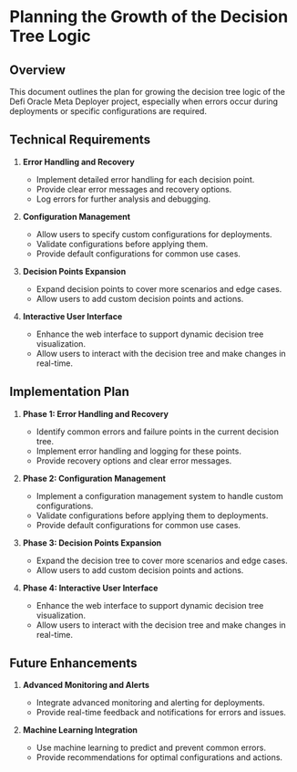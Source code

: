 # Planning the Growth of the Decision Tree Logic

## Overview
This document outlines the plan for growing the decision tree logic of the Defi Oracle Meta Deployer project, especially when errors occur during deployments or specific configurations are required.

## Technical Requirements

1. **Error Handling and Recovery**
   - Implement detailed error handling for each decision point.
   - Provide clear error messages and recovery options.
   - Log errors for further analysis and debugging.

2. **Configuration Management**
   - Allow users to specify custom configurations for deployments.
   - Validate configurations before applying them.
   - Provide default configurations for common use cases.

3. **Decision Points Expansion**
   - Expand decision points to cover more scenarios and edge cases.
   - Allow users to add custom decision points and actions.

4. **Interactive User Interface**
   - Enhance the web interface to support dynamic decision tree visualization.
   - Allow users to interact with the decision tree and make changes in real-time.

## Implementation Plan

1. **Phase 1: Error Handling and Recovery**
   - Identify common errors and failure points in the current decision tree.
   - Implement error handling and logging for these points.
   - Provide recovery options and clear error messages.

2. **Phase 2: Configuration Management**
   - Implement a configuration management system to handle custom configurations.
   - Validate configurations before applying them to deployments.
   - Provide default configurations for common use cases.

3. **Phase 3: Decision Points Expansion**
   - Expand the decision tree to cover more scenarios and edge cases.
   - Allow users to add custom decision points and actions.

4. **Phase 4: Interactive User Interface**
   - Enhance the web interface to support dynamic decision tree visualization.
   - Allow users to interact with the decision tree and make changes in real-time.

## Future Enhancements

1. **Advanced Monitoring and Alerts**
   - Integrate advanced monitoring and alerting for deployments.
   - Provide real-time feedback and notifications for errors and issues.

2. **Machine Learning Integration**
   - Use machine learning to predict and prevent common errors.
   - Provide recommendations for optimal configurations and actions.
